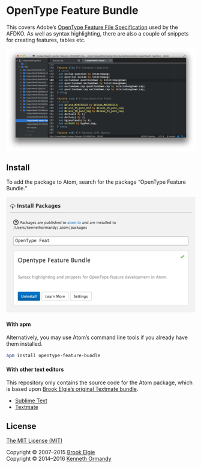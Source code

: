 # OpenType Feature Bundle

This covers Adobe’s [OpenType Feature File Specification](https://adobe-type-tools.github.io/afdko/OpenTypeFeatureFileSpecification.html) used by the AFDKO. As well as syntax highlighting, there are also a couple of snippets for creating features, tables etc.

![An example of Atom using the Flatland theme and OpenType feature bunle.](https://raw.githubusercontent.com/kennethormandy/opentype-feature-bundle/master/assets/preview-2.png)

## Install

To add the package to Atom, search for the package “OpenType Feature Bundle.”

[![A screenshot showing where to search for the OpenType Feature Bundle in Atom.](https://raw.githubusercontent.com/kennethormandy/opentype-feature-bundle/master/assets/preview-1.png)](http://github.com/kennethormandy/opentype-feature-bundle)

#### With apm

Alternatively, you may use Atom’s command line tools if you already have them installed.

```sh
apm install opentype-feature-bundle
```

#### With other text editors

This repository only contains the source code for the Atom package, which is based upon [Brook Elgie’s original Textmate bundle](https://github.com/brew/opentype-feature-bundle).

- [Sublime Text](https://github.com/brew/opentype-feature-bundle#sublime-text-with-package-control)
- [Textmate](https://github.com/brew/opentype-feature-bundle#textmate-using-git)

## License

[The MIT License (MIT)](LICENSE.md)

Copyright © 2007–2015 [Brook Elgie](http://brookelgie.com)<br/>
Copyright © 2014–2016 [Kenneth Ormandy](http://kennethormandy.com)
